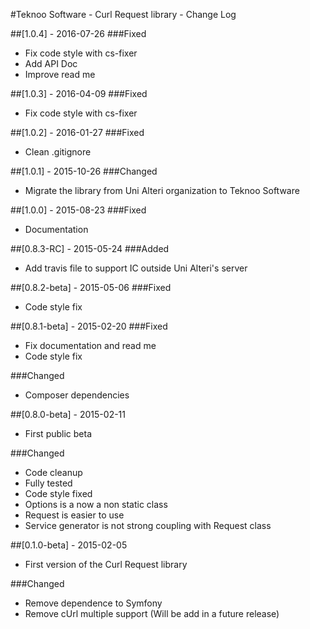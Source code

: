 #Teknoo Software - Curl Request library - Change Log

##[1.0.4] - 2016-07-26
###Fixed
- Fix code style with cs-fixer
- Add API Doc
- Improve read me

##[1.0.3] - 2016-04-09
###Fixed
- Fix code style with cs-fixer

##[1.0.2] - 2016-01-27
###Fixed
- Clean .gitignore

##[1.0.1] - 2015-10-26
###Changed
- Migrate the library from Uni Alteri organization to Teknoo Software

##[1.0.0] - 2015-08-23
###Fixed
- Documentation

##[0.8.3-RC] - 2015-05-24
###Added
- Add travis file to support IC outside Uni Alteri's server

##[0.8.2-beta] - 2015-05-06
###Fixed
- Code style fix

##[0.8.1-beta] - 2015-02-20
###Fixed
- Fix documentation and read me
- Code style fix

###Changed
- Composer dependencies

##[0.8.0-beta] - 2015-02-11
- First public beta

###Changed
- Code cleanup
- Fully tested
- Code style fixed
- Options is a now a non static class
- Request is easier to use
- Service generator is not strong coupling with Request class

##[0.1.0-beta] - 2015-02-05
- First version of the Curl Request library
 
###Changed
- Remove dependence to Symfony
- Remove cUrl multiple support (Will be add in a future release)
